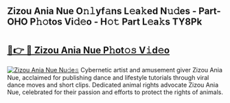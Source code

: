 ## Zizou Ania Nue O𝚗𝚕yf𝚊ns L𝚎a𝚔ed N𝚞𝚍es - Part-OHO P𝚑𝚘tos Vi𝚍𝚎o - H𝚘𝚝 Part L𝚎a𝚔s TY8Pk

# <h2><a href="http://kf1fic.oniu.top/?m=Zizou+Ania+Nue">🔗👉 🔴 Zizou Ania Nue P𝚑ot𝚘𝚜 V𝚒d𝚎o</a></h2>

[![Zizou Ania Nue Nu𝚍e𝚜](https://i.imgur.com/0qMVB7G.gif)](http://kf1fic.oniu.top/?m=Zizou+Ania+Nue)
Cybernetic artist and amusement giver Zizou Ania Nue, acclaimed for publishing dance and lifestyle tutorials through viral dance moves and short clips. Dedicated animal rights advocate Zizou Ania Nue, celebrated for their passion and efforts to protect the rights of animals.  
